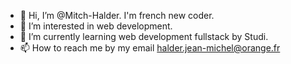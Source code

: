 - 👋 Hi, I’m @Mitch-Halder. I'm french new coder.
- 👀 I’m interested in web development.
- 🌱 I’m currently learning web development fullstack by Studi.
- 📫 How to reach me by my email halder.jean-michel@orange.fr

<!---
Mitch-Halder/Mitch-Halder is a ✨ special ✨ repository because its `README.md` (this file) appears on your GitHub profile.
You can click the Preview link to take a look at your changes.
--->
